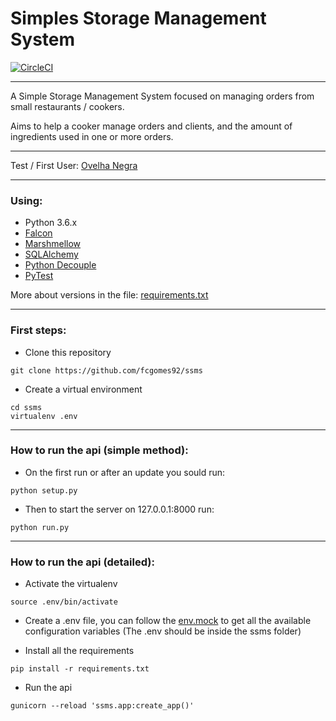 # Simples Storage Management System

[![CircleCI](https://circleci.com/gh/fcgomes92/ssms.svg?style=svg)](https://circleci.com/gh/fcgomes92/ssms)

---

A Simple Storage Management System focused on managing orders from small restaurants / cookers.

Aims to help a cooker manage orders and clients, and the amount of ingredients used in one or more orders.

---

Test / First User: [Ovelha Negra](https://fb.com/ovelhanegraveg)

----

### Using:

* Python 3.6.x
* [Falcon](https://falcon.readthedocs.io/en/stable/)
* [Marshmellow](http://marshmallow.readthedocs.io/)
* [SQLAlchemy](https://www.sqlalchemy.org/)
* [Python Decouple](https://pypi.python.org/pypi/python-decouple)
* [PyTest](https://docs.pytest.org/en/latest/)

More about versions in the file: [requirements.txt](/requirements.txt)

---

### First steps:

* Clone this repository

```
git clone https://github.com/fcgomes92/ssms
```

* Create a virtual environment 

```
cd ssms
virtualenv .env
```

---

### How to run the api (simple method):

* On the first run or after an update you sould run:

```
python setup.py
```

* Then to start the server on 127.0.0.1:8000 run:

```
python run.py
```

---

### How to run the api (detailed):


* Activate the virtualenv

```
source .env/bin/activate
```


* Create a .env file, you can follow the [env.mock](/ssms/env.mock) to get all the available configuration variables 
(The .env should be inside the ssms folder) 

* Install all the requirements 

```
pip install -r requirements.txt
```

* Run the api

```
gunicorn --reload 'ssms.app:create_app()'
```